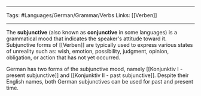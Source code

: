 ___
Tags: #Languages/German/Grammar/Verbs 
Links: [[Verben]]
___
The **subjunctive** (also known as **conjunctive** in some languages) is a grammatical mood that indicates the speaker's attitude toward it. Subjunctive forms of  [[Verben]] are typically used to express various states of unreality such as: wish, emotion, possibility, judgment, opinion, obligation, or action that has not yet occurred.

German has two forms of the subjunctive mood, namely [[Konjunktiv I - present subjunctive]] and [[Konjunktiv II - past subjunctive]]. Despite their English names, both German subjunctives can be used for past and present time.